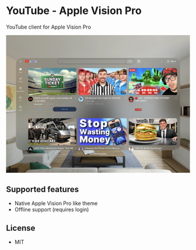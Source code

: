 # YouTube - Apple Vision Pro
YouTube client for Apple Vision Pro

![main screenshot](./assets/screenshots/youtube-avp.webp)

## Supported features
- Native Apple Vision Pro like theme
- Offline support (requires login)

## License
- MIT